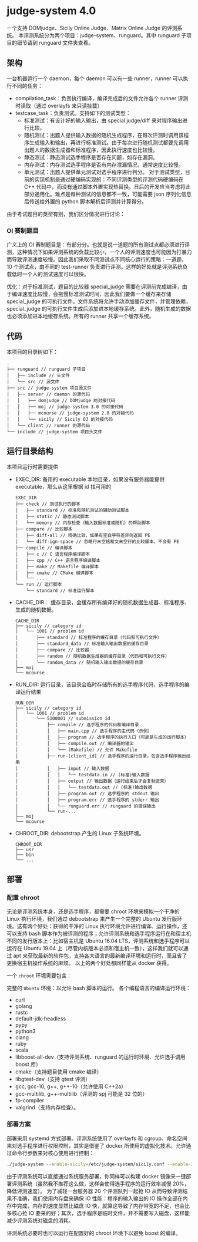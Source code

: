 # judge-system 4.0
一个支持 DOMjudge、Sicily Online Judge、Matrix Online Judge 的评测系统。
本评测系统分为两个项目：judge-system、runguard。其中 runguard 子项目的细节请到 runguard 文件夹查看。

## 架构
一台机器运行一个 daemon，每个 daemon 可以有一些 runner，runner 可以执行不同的任务：

* compilation_task：负责执行编译，编译完成后的文件允许各个 runner 评测时读取（通过 overlayfs 来只读挂载）
* testcase_task：负责测试。支持如下的测试类型：
    * 标准测试：有设计好的输入输出，由 special judge/diff 来对程序输出进行比较。
    * 随机测试：出题人提供输入数据的随机生成程序，在每次评测时调用该程序生成输入和输出，再进行标准测试。由于每次进行随机测试都要先调用出题人的数据生成器和标准程序，因此执行速度也比较慢。
    * 静态测试：静态测试选手程序是否存在问题，如存在漏洞。
    * 内存测试：内存测试选手程序是否有内存泄漏情况，通常速度比较慢。
    * 单元测试：出题人提供单元测试对选手程序进行判分。
对于测试类型，目前的实现机制是通过硬编码实现的：不同评测类型的评测代码硬编码在 C++ 代码中，而没有通过脚本外置实现热替换。日后的开发应当考虑将此部分通用化。难点是每种测试的信息都不一致，可能需要 json 序列化信息后传送给外置的 python 脚本解析后评测并计算得分。

由于考试题目的类型有别，我们区分情况进行讨论：

### OI 赛制题目
广义上的 OI 赛制题目是：有部分分。也就是说一道题的所有测试点都必须进行评测，这种情况下如果评测系统的负载比较小，一个人的评测速度也可能因为打暴力而导致评测速度较慢。因此我们采取不同测试点不同核心运行的策略：一道题，10 个测试点，由不同的 test-runner 负责进行评测。这样的好处就是评测系统负载低时一个人的测试速度可以很快。

优化：对于标准测试，题目的比较器 special_judge 需要在评测前完成编译，由于编译速度比较慢，会拖慢标准测试时间，因此我们要做一个缓存来存储 special_judge 的可执行文件。文件系统将允许手动添加缓存文件，并管理依赖，special_judge 的可执行文件生成后添加进本地缓存系统。此外，随机生成的数据也必须添加进本地缓存系统。所有的 runner 共享一个缓存系统。

## 代码
本项目的目录树如下：
```
.
├── runguard // runguard 子项目
│   ├── include // 头文件
│   └── src // 源文件
├── src // judge-system 项目源文件
│   ├── server // daemon 的源代码
│   │   ├── domjudge // DOMjudge 的对接代码
│   │   ├── moj // judge-system 3.0 的对接代码
│   │   ├── mcourse // judge-system 2.0 的对接代码
│   │   └── sicily // Sicily OJ 的对接代码
│   └── client // runner 的源代码
└── include // judge-system 项目头文件
```

## 运行目录结构
本项目运行时需要提供
* EXEC_DIR: 备用的 executable 本地目录，如果没有服务器能提供 executable，那么从这里根据 id 找可用的
    ```
    EXEC_DIR
    ├── check // 测试执行的脚本
    │   ├── standard // 标准和随机测试的辅助测试脚本
    │   ├── static // 静态测试脚本
    │   └── memory // 内存检查（输入数据标准或随机）的帮助脚本
    ├── compare // 比较脚本
    │   ├── diff-all // 精确比较，如果有空白字符差异则返回 PE
    │   └── diff-ign-space // 忽略行末空格和文末空行的比较脚本，不会有 PE
    ├── compile // 编译脚本
    │   ├── c // C 语言程序编译脚本
    │   ├── cpp // C++ 语言程序编译脚本
    │   ├── make // Makefile 编译脚本
    │   ├── cmake // CMake 编译脚本
    │   └── ...
    └── run // 运行脚本
        └── standard // 标准运行脚本
    ```
* CACHE_DIR： 缓存目录，会缓存所有编译好的随机数据生成器、标准程序、生成的随机数据。
    ```
    CACHE_DIR
    ├── sicily // category id
    │   └── 1001 // problem id
    │       ├── standard // 标准程序的缓存目录（代码和可执行文件）
    │       ├── standard_data // 标准输入输出数据的缓存目录
    │       ├── compare // 比较器
    │       ├── random // 随机数据生成器的缓存目录（代码和可执行文件）
    │       └── random_data // 随机输入输出数据的缓存目录
    ├── moj
    └── mcourse
    ```
* RUN_DIR: 运行目录，该目录会临时存储所有的选手程序代码、选手程序的编译运行结果
    ```
    RUN_DIR
    ├── sicily // category id
    │   └── 1001 // problem id
    │       └── 5100001 // submission id
    │           ├── compile // 选手程序的代码和编译目录
    │           │   ├── main.cpp // 选手程序的主代码（示例）
    │           │   ├── program // 选手程序的执行入口（可能是生成的运行脚本）
    │           │   ├── compile.out // 编译器的输出
    │           │   └── (Makefile) // 允许 Makefile
    │           ├── run-[client_id] // 选手程序的运行目录，包含选手程序输出结果
    │           │   ├── input // 输入数据
    │           │   │   └── testdata.in // (标准)输入数据
    │           │   ├── output // 输出数据（运行结束后才会复制进来）
    │           │   │   └── testdata.out // (标准)输出数据
    │           │   ├── program.out // 选手程序的 stdout 输出
    │           │   ├── program.err // 选手程序的 stderr 输出
    │           │   └── runguard.err // runguard 的错误输出
    │           └── run-...
    ├── moj
    └── mcourse
    ```
* CHROOT_DIR: debootstrap 产生的 Linux 子系统环境。
    ```
    CHROOT_DIR
    ├── usr
    ├── bin
    └── ...
    ```

## 部署
### 配置 chroot
无论是评测系统本身，还是选手程序，都需要 chroot 环境来模拟一个干净的 Linux 执行环境，我们通过 debootstrap 来产生一个完整的 Ubuntu 发行版环境。这有两个好处：获得的干净的 Linux 执行环境允许进行编译、运行操作，还可以支持 bash 脚本作为被评测的程序；允许评测系统和选手程序运行在和宿主机不同的发行版本上：比如宿主机是 Ubuntu 16.04 LTS，评测系统和选手程序可以运行在 Ubuntu 19.04 上（尽管内核版本必须和宿主机一致），这样我们就可以通过 apt 来获取最新的软件包，支持各大语言的最新编译环境和运行时，而且省了更换宿主机操作系统的麻烦。
以上的两个好处都同样能从 docker 获得。

一个 `chroot` 环境需要包含：

完整的 `Ubuntu` 环境：以允许 bash 脚本的运行。
各个编程语言的编译运行环境：
* curl
* golang
* rustc
* default-jdk-headless
* pypy
* python3
* clang
* ruby
* scala
* libboost-all-dev（支持评测系统、runguard 的运行时环境、允许选手调用 boost 库）
* cmake（支持题目使用 cmake 编译）
* libgtest-dev（支持 gtest 评测）
* gcc, gcc-10, g++, g++-10（允许使用 C++2a）
* gcc-multilib, g++-multilib（评测的 spj 可能是 32 位的）
* fp-compiler
* valgrind（支持内存检查）。


### 部署方案
部署采用 systemd 方式部署。评测系统使用了 overlayfs 和 cgroup、命名空间来对选手程序进行权限控制，其实是借鉴了 docker 所使用的虚拟化技术。允许通过命令行参数来对核心使用进行控制：
```bash
./judge-system --enable-sicily=/etc/judge-system/sicily.conf --enable-3=/etc/judge-system/moj.conf --enable-2=/etc/judge-system/mcourse.conf --enable-2=/etc/judge-system/mexam.conf --server=0 --client=1-4 --clients=15 --exec-dir=/opt/judge-system/exec --cache-dir=/tmp/judge-system --run-dir=/ramdisk/judge-system --chroot-dir=/chroot
```

由于评测系统可以直接通过系统服务部署，你同样可以构建 docker 镜像来一键部署评测系统（虽然我不推荐这么做，这样会使得选手程序的运行效率减慢 20%，降低评测速度）。
为了减轻一台服务器 20 个评测队列一起抢 IO 从而导致评测结果不准确，我们使用内存盘来确保 IO 性能：程序的输入输出的 IO 操作全部在内存中完成，内存的速度显然比磁盘 IO 快，就算这导致了内存带宽的不足，也会比多核心抢 IO 要来的好；其次，选手程序是临时文件，并不需要写入磁盘，这样能减少评测系统对磁盘的消耗。

评测系统必要时也可以运行在配置好的 chroot 环境下以避免 boost 的编译。